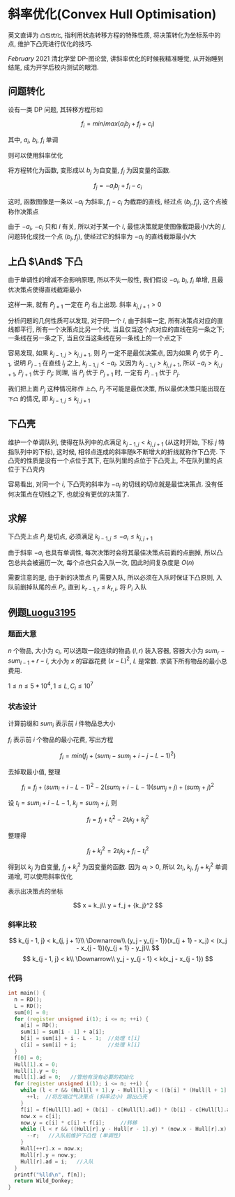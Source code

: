 # 斜率优化(Convex Hull Optimisation)

英文直译为 `凸包优化`, 指利用状态转移方程的特殊性质, 将决策转化为坐标系中的点, 维护下凸壳进行优化的技巧.

$February~2021$ 清北学堂 DP-图论营, 讲斜率优化的时候我精准睡觉, 从开始睡到结尾, 成为开学后校内测试的眼泪.

## 问题转化

设有一类 DP 问题, 其转移方程形如

$$
f_i = min/max(a_ib_j + f_j + c_i)
$$

其中, $a_i$, $b_i$, $f_i$ 单调

则可以使用斜率优化

将方程转化为函数, 变形成以 $b_j$ 为自变量, $f_j$ 为因变量的函数.

$$
f_j = -a_ib_j + f_i - c_i
$$

这时, 函数图像是一条以 $-a_i$ 为斜率, $f_i - c_i$ 为截距的直线, 经过点 $(b_j, f_j)$, 这个点被称作决策点

由于 $-a_i$, $-c_i$ 只和 $i$ 有关, 所以对于某一个 $i$, 最佳决策就是使图像截距最小/大的 $j$, 问题转化成找一个点 $(b_j, f_j)$, 使经过它的斜率为 $-a_i$ 的直线截距最小/大

## 上凸 $\And$ 下凸

由于单调性的增减不会影响原理, 所以不失一般性, 我们假设 $-a_i$, $b_i$, $f_i$ 单增, 且最优决策点使得直线截距最小

这样一来, 就有 $P_{j + 1}$ 一定在 $P_j$ 右上出现. 斜率 $k_{j, j + 1}>0$

分析问题的几何性质可以发现, 对于同一个 $i$, 由于斜率一定, 所有决策点对应的直线都平行, 所有一个决策点比另一个优, 当且仅当这个点对应的直线在另一条之下; 一条线在另一条之下, 当且仅当这条线在另一条线上的一个点之下

容易发现, 如果 $k_{j - 1, j} > k_{j, j + 1}$, 则 $P_j$ 一定不是最优决策点, 因为如果 $P_j$ 优于 $P_{j - 1}$, 说明 $P_{j - 1}$ 在直线 $l_j$ 之上, $k_{j - 1, j} < -a_i$. 又因为 $k_{j - 1, j} > k_{j, j + 1}$, 所以 $-a_i > k_{j, j + 1}$, $P_{j + 1}$ 优于 $P_j$; 同理, 当 $P_j$ 优于 $P_{j + 1}$ 时, 一定有 $P_{j - 1}$ 优于 $P_j$.

我们把上面 $P_j$ 这种情况称作 `上凸`, $P_j$ 不可能是最优决策, 所以最优决策只能出现在 `下凸` 的情况, 即 $k_{j - 1, j} \leq k_{j, j + 1}$

## 下凸壳

维护一个单调队列, 使得在队列中的点满足 $k_{j - 1, j} < k_{j, j + 1}$ (从这时开始, 下标 $j$ 特指队列中的下标), 这时候, 相邻点连成的斜率随k不断增大的折线就称作下凸壳. 下凸壳的性质是没有一个点位于其下, 在队列里的点位于下凸壳上, 不在队列里的点位于下凸壳内

容易看出, 对同一个 $i$, 下凸壳的斜率为 $-a_i$ 的切线的切点就是最佳决策点. 没有任何决策点在切线之下, 也就没有更优的决策了.

## 求解

下凸壳上点 $P_j$ 是切点, 必须满足 $k_{j - 1, j} \leq -a_i \leq k_{j, j + 1}$

由于斜率 $-a_i$ 也具有单调性, 每次决策时会将其最佳决策点前面的点删掉, 所以凸包总共会被遍历一次, 每个点也只会入队一次, 因此时间复杂度是 $O(n)$

需要注意的是, 由于新的决策点 $P_i$ 需要入队, 所以必须在入队时保证下凸原则, 入队前删掉队尾的点 $P_r$, 直到 $k_{r - 1, r} \leq k_{r, i}$, 将 $P_i$ 入队

## 例题[Luogu3195](https://www.luogu.com.cn/problem/P3195)

### 题面大意

$n$ 个物品, 大小为 $c_i$, 可以选取一段连续的物品 $(l, r)$ 装入容器, 容器大小为 $sum_r - sum_{l - 1} + r - l$, 大小为 $x$ 的容器花费 $(x - L)^2$, $L$ 是常数. 求装下所有物品的最小总费用.

$1 \leq n \leq 5 * 10^4, 1 \leq L, C_i \leq 10^7$

### 状态设计

计算前缀和 $sum_i$ 表示前 $i$ 件物品总大小

$f_i$ 表示前 $i$ 个物品的最小花费, 写出方程

$$
f_i = min(f_j + (sum_i - sum_{j} + i - j - L - 1)^2)
$$

去掉取最小值, 整理

$$
f_i = f_j + (sum_i + i - L - 1)^2 - 2(sum_i + i - L - 1)(sum_{j} + j) + (sum_{j} + j)^2
$$

设 $t_i = sum_i + i - L - 1$, $k_j = sum_{j} + j$, 则

$$
f_i = f_j + {t_i}^2 - 2t_ik_j + {k_j}^2
$$

整理得

$$
f_j + {k_j}^2 = 2t_ik_j + f_i - {t_i}^2
$$

得到以 $k_j$ 为自变量, $f_j + {k_j}^2$ 为因变量的函数. 因为 $a_i > 0$, 所以 $2t_i$, $k_j$, $f_j + {k_j}^2$ 单调递增, 可以使用斜率优化

表示出决策点的坐标

$$
x = k_j\\
y = f_j + {k_j}^2
$$

### 斜率比较

$$
k_{j - 1, j} < k_{j, j + 1}\\
\Downarrow\\
(y_j - y_{j - 1})(x_{j + 1} - x_j) < (x_j - x_{j - 1})(y_{j + 1} - y_j)\\
$$
$$
k_{j - 1, j} < k\\
\Downarrow\\
y_j - y_{j - 1} < k(x_j - x_{j - 1})
$$

### 代码

```cpp
int main() {
  n = RD();
  L = RD(); 
  sum[0] = 0;
  for (register unsigned i(1); i <= n; ++i) {
    a[i] = RD();
    sum[i] = sum[i - 1] + a[i];
    b[i] = sum[i] + i - L - 1;  //处理 t[i] 
    c[i] = sum[i] + i;          //处理 k[i] 
  }
  f[0] = 0;
  Hull[1].x = 0;
  Hull[1].y = 0;
  Hull[1].ad = 0;   //管他有没有必要的初始化 
  for (register unsigned i(1); i <= n; ++i) {
    while (l < r && (Hull[l + 1].y - Hull[l].y < ((b[i] * (Hull[l + 1].x - Hull[l].x)) << 1))) {
      ++l;  //将左端过气决策点 (斜率过小) 踢出凸壳 
    }
    f[i] = f[Hull[l].ad] + (b[i] - c[Hull[l].ad]) * (b[i] - c[Hull[l].ad]);
    now.x = c[i];
    now.y = c[i] * c[i] + f[i];     //转移 
    while (l < r && ((Hull[r].y - Hull[r - 1].y) * (now.x - Hull[r].x) > (Hull[r].x - Hull[r - 1].x) * (now.y - Hull[r].y))){
      --r;   //入队前维护下凸性 (单调性)
    }
    Hull[++r].x = now.x;
    Hull[r].y = now.y;
    Hull[r].ad = i;   //入队 
  }
  printf("%lld\n", f[n]);
  return Wild_Donkey;
}
```
